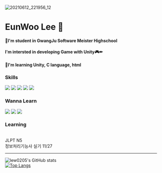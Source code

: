 ![20210612_221956_12](https://user-images.githubusercontent.com/80537533/124598528-b010f600-de9f-11eb-8e9a-a5e9ce8e43f8.jpg)


# EunWoo Lee 🐧

#### 🏫I'm student in GwangJu Software Meister Highschool  

#### I'm intersted in developing Game with Unity🎮✏  

#### 📘I'm learning Unity, C language, html  



### Skills
<img src="https://img.shields.io/badge/Unity-yellow?style=flat-square&logo=Unity&logoColor=white"/> <img src="https://img.shields.io/badge/CS-orange?style=flat-square&logo=C%20sharp&logoColor=white"/> <img src="https://img.shields.io/badge/C-9cf?style=flat-square&logo=C&logoColor=white"/> <img src="https://img.shields.io/badge/html-blueviolet?style=flat-square&logo=HTML5&logoColor=white"/> <img src="https://img.shields.io/badge/Java-orange?style=flat-square&logo=Java&logoColor=white"/>
### Wanna Learn
<img src="https://img.shields.io/badge/Cocos2d_X-yellow?style=flat-square&logo=cocos&logoColor=white"/> <img src="https://img.shields.io/badge/Unreal Engine 5-lightpurple?style=flat-square&logo=unrealengine&logoColor=white"/> <img src="https://img.shields.io/badge/C++-green?style=flat-square&logo=cplusplus&logoColor=white"/>
### Learning
<br>JLPT N5<br>
정보처리기능사 실기 11/27<hr>


![lew0205's GitHub stats](https://github-readme-stats.vercel.app/api?username=lew0205&theme=solarized-light&show_icons=true)<br>
[![Top Langs](https://github-readme-stats.vercel.app/api/top-langs/?username=lew0205&layout=Demo)](https://github.com/lew0205/github-readme-stats)
